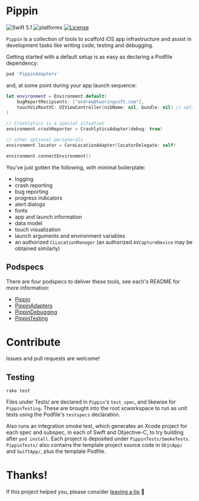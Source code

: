 # Pippin

![Swift 5.1](https://img.shields.io/badge/Swift-5.1-orange.svg)
![platforms](https://img.shields.io/badge/platforms-iOS-lightgrey.svg)
[![License](https://img.shields.io/badge/license-MIT-blue.svg?style=flat)](http://mit-license.org)

`Pippin` is a collection of tools to scaffold iOS app infrastructure and assist in development tasks like writing code, testing and debugging.

Getting started with a default setup is as easy as declaring a Podfile dependency:

```ruby
pod 'PippinAdapters'
```

and, at some point during your app launch sequence:

```swift
let environment = Environment.default(
    bugReportRecipients: ["andrew@tworingsoft.com"],
    touchVizRootVC: UIViewController(nibName: nil, bundle: nil) // optional
)

// Crashlytics is a special situation
environment.crashReporter = CrashlyticsAdapter(debug: true)

// other optional peripherals
environment.locator = CoreLocationAdapter(locatorDelegate: self)

environment.connectEnvironment()
```

You've just gotten the following, with minimal boilerplate: 

- logging
- crash reporting
- bug reporting
- progress indicators
- alert dialogs
- fonts
- app and launch information
- data model
- touch visualization
- launch arguments and environment variables
- an authorized `CLLocationManager` (an authorized `AVCaptureDevice` may be obtained similarly)

## Podspecs

There are four podspecs to deliver these tools, see each's README for more information:

- [Pippin](Sources/Pippin)
- [PippinAdapters](Sources/PippinAdapters)
- [PippinDebugging](Sources/PippinDebugging)
- [PippinTesting](Sources/PippinTesting)

# Contribute

Issues and pull requests are welcome! 

## Testing

`rake test`

Files under Tests/ are declared in `Pippin`'s `test_spec`, and likewise for `PippinTesting`. These are brought into the root xcworkspace to run as unit tests using the Podfile's `testspecs` declaration.

Also runs an integration smoke test, which generates an Xcode project for each spec and subspec, in each of Swift and Objective-C, to try building after `pod install`. Each project is deposited under `PippinTests/SmokeTests`. `PippinTests/` also contains the template project source code in `ObjcApp/` and `SwiftApp/`, plus the template Podfile.

# Thanks!

If this project helped you, please consider <a href="https://www.paypal.me/armcknight">leaving a tip</a> 🤗
